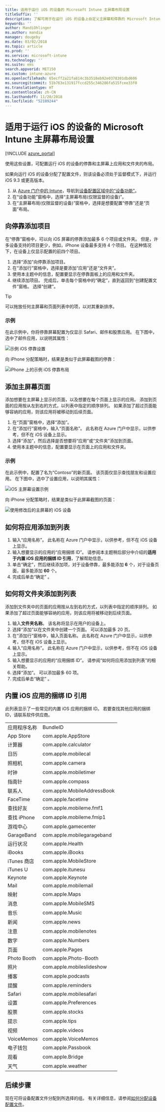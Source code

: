 ```yaml
---
title: 适用于运行 iOS 的设备的 Microsoft Intune 主屏幕布局设置
titleSuffix: ''
description: 了解可用于在运行 iOS 的设备上自定义主屏幕和停靠的 Microsoft Intune 设置。
keywords: ''
author: MandiOhlinger
ms.author: mandia
manager: dougeby
ms.date: 03/02/2018
ms.topic: article
ms.prod: ''
ms.service: microsoft-intune
ms.technology: ''
ms.suite: ems
search.appverid: MET150
ms.custom: intune-azure
ms.openlocfilehash: 65ecff2a21fa814c3b3518eb92e0378301dbd606
ms.sourcegitcommit: 51b763e131917fccd255c346286fa515fcee33f0
ms.translationtype: HT
ms.contentlocale: zh-CN
ms.lasthandoff: 11/20/2018
ms.locfileid: "52189244"
---
```

# <a name="microsoft-intune-home-screen-layout-settings-for-devices-running-ios"></a>适用于运行 iOS 的设备的 Microsoft Intune 主屏幕布局设置

[!INCLUDE [azure_portal](./includes/azure_portal.md)]

使用这些设置，可配置运行 iOS 的设备的停靠和主屏幕上应用和文件夹的布局。

如果向运行 iOS 的设备分配了配置文件，则该设备必须处于监督模式下，并运行 iOS 9.3 或更高版本。

1. 从 [Azure 门户中的 Intune](https://portal.azure.com)，导航到[设备配置区域中的“设备功能”](device-features-configure.md)。
2. 在“设备功能”窗格中，选择“主屏幕布局(仅限监督的设备)”。
3. 在“主屏幕布局(仅限监督的设备)”窗格中，选择是想要配置“停靠”还是“页面”布局。

## <a name="add-items-to-the-dock"></a>向停靠添加项目

在“停靠”窗格中，可以向 iOS 屏幕的停靠添加最多 6 个项目或文件夹。 但是，许多设备支持的项目更少，例如，iPhone 设备最多支持 4 个项目。 在这种情况下，在设备上仅显示配置的前四个项目。

1. 选择“添加”向停靠添加项目。
2. 在“添加行”窗格中，选择是要添加“应用”还是“文件夹”。
3. 使用本主题中的信息，配置要显示在停靠面板上的应用和文件夹。
4. 继续添加项目。 完成后，单击每个窗格中的“确定”，直到返回到“创建配置文件”窗格。 选择“创建”。

>[!TIP]
> 可以拖放任何主屏幕和页面列表中的项，以对其重新排序。

### <a name="example"></a>示例

在此示例中，你将停靠屏幕配置为仅显示 Safari、邮件和股票应用。 在下图中，选中了邮件应用，以说明其属性：

![示例 iOS 停靠设置](./media/FfFiUcP.png)

向 iPhone 分配策略时，结果是类似于此屏幕截图的停靠：

![iPhone 上的示例 iOS 停靠布局](./media/bAgCe8F.png)

## <a name="add-home-screen-pages"></a>添加主屏幕页面

添加想要在主屏幕上显示的页面，以及想要在每个页面上显示的应用。 添加到页面的应用按从左到右的方式，以列表中指定的顺序排列。 如果添加了超过页面能够容纳的应用，则该应用将被移动到后续页面。

1. 在“页面”窗格中，选择“添加”。
2. 在“添加行”窗格中，输入“页面名称”。 此名称在 Azure 门户中显示，以供参考，但不在 iOS 设备上显示。
3. 选择“添加”，然后选择是否想要将“应用”或“文件夹”添加到页面。
4. 使用本主题中的信息，配置要显示在页面上的应用和文件夹。

### <a name="example"></a>示例

在此示例中，配置了名为“Contoso”的新页面。 该页面仅显示查找朋友和设置应用。 在下图中，选中了设置应用，以说明其属性：

![iOS 主屏幕设置示例](./media/Jc2OxyX.png)

向 iPhone 分配策略时，结果是类似于此屏幕截图的页面：

![使用修改后的主屏幕的 iOS 设备](./media/Bd37PHa.png)

## <a name="how-to-add-an-app-to-the-list"></a>如何将应用添加到列表

1. 输入“应用名称”。 此名称在 Azure 门户中显示，以供参考，但不在 iOS 设备上显示。
2. 输入想要显示的应用的“应用捆绑 ID”。 请参阅本主题稍后部分中介绍的**适用于内置 iOS 应用的捆绑 ID 引用**，了解帮助信息。
3. 单击“确定”，然后继续添加项，对于设备停靠，最多能添加 **6** 个，对于设备页面，最多能添加 **60** 个。
4. 完成后单击“确定” 。

## <a name="how-to-add-a-folder-to-the-list"></a>如何将文件夹添加到列表

添加到文件夹中的页面的应用按从左到右的方式，以列表中指定的顺序排列。 如果添加了超过页面能够容纳的应用，则该应用将被移动到后续页面。

1. 输入**文件夹名称**。 该名称将显示在用户的设备上。
2. 选择“添加”以在文件夹中创建一个页面。 可以添加最多 20 页。
3. 在“添加行”窗格中，输入页面名称。 此名称在 Azure 门户中显示，以供参考，但不在 iOS 设备上显示。
3. 输入“应用名称”。 此名称在 Azure 门户中显示，以供参考，但不在 iOS 设备上显示。
2. 输入想要显示的应用的“应用捆绑 ID”。 请参阅“如何将应用添加到列表”的相关帮助。
3. 选择“添加”。 可以添加最多 60 项。
4. 完成后单击“确定” 。


## <a name="bundle-id-reference-for-built-in-ios-apps"></a>内置 iOS 应用的捆绑 ID 引用

此列表显示了一些常见的内置 iOS 应用的捆绑 ID。 若要查找其他应用的捆绑 ID，请联系软件供应商。

|||
|-|-|
|应用程序名称|BundleID|
|App Store|com.apple.AppStore|
|计算器|com.apple.calculator|
|日历|com.apple.mobilecal|
|照相机|com.apple.camera|
|时钟|com.apple.mobiletimer|
|指南针|com.apple.compass|
|联系人|com.apple.MobileAddressBook|
|FaceTime|com.apple.facetime|
|查找好友|com.apple.mobileme.fmf1|
|查找 iPhone|com.apple.mobileme.fmip1|
|游戏中心|com.apple.gamecenter|
|GarageBand|com.apple.mobilegarageband|
|运行状况|com.apple.Health|
|iBooks|com.apple.iBooks|
|iTunes 商店|com.apple.MobileStore|
|iTunes U|com.apple.itunesu|
|Keynote|com.apple.Keynote|
|Mail|com.apple.mobilemail|
|映射|com.apple.Maps|
|消息|com.apple.MobileSMS|
|音乐|com.apple.Music|
|新闻|com.apple.news|
|注意|com.apple.mobilenotes|
|数字|com.apple.Numbers|
|页面|com.apple.Pages|
|Photo Booth|com.apple.Photo-Booth|
|照片|com.apple.mobileslideshow|
|播客|com.apple.podcasts|
|提醒|com.apple.reminders|
|Safari|com.apple.mobilesafari|
|设置|com.apple.Preferences|
|股票|com.apple.stocks|
|提示|com.apple.tips|
|视频|com.apple.videos|
|VoiceMemos|com.apple.VoiceMemos|
|电子钱包|com.apple.Passbook|
|观看|com.apple.Bridge|
|天气|com.apple.weather|


## <a name="next-steps"></a>后续步骤

现在可将设备配置文件分配到所选择的组。 有关详细信息，请参阅[如何分配设备配置文件](device-profile-assign.md)。
